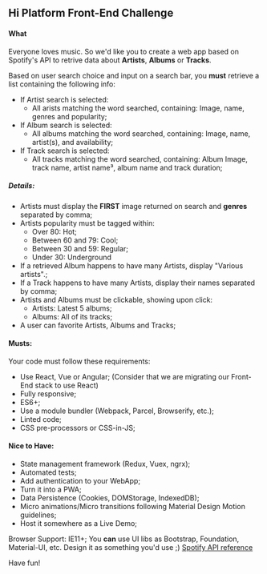 ## Hi Platform Front-End Challenge

#### What

Everyone loves music. So we'd like you to create a web app based on Spotify's API to retrive data about **Artists**, **Albums** or **Tracks**.

Based on user search choice and input on a search bar, you **must** retrieve a list containing the following info:
* If Artist search is selected:
  * All arists matching the word searched, containing: Image, name, genres and popularity;
* If Album search is selected:
  * All albums matching the word searched, containing: Image, name, artist(s), and availability;
* If Track search is selected:
  * All tracks matching the word searched, containing: Album Image, track name, artist name³, album name and track duration;

##### Details:
* Artists must display the **FIRST** image returned on search and **genres** separated by comma;
* Artists popularity must be tagged within:
  * Over 80: Hot;
  * Between 60 and 79: Cool;
  * Between 30 and 59: Regular;
  * Under 30: Underground
* If a retrieved Album happens to have many Artists, display "Various artists".;
* If a Track happens to have many Artists, display their names separated by comma;
* Artists and Albums must be clickable, showing upon click:
  * Artists: Latest 5 albums;
  * Albums: All of its tracks;
* A user can favorite Artists, Albums and Tracks;


#### Musts:
Your code must follow these requirements:
* Use React, Vue or Angular; (Consider that we are migrating our Front-End stack to use React)
* Fully responsive;
* ES6+;
* Use a module bundler (Webpack, Parcel, Browserify, etc.);
* Linted code;
* CSS pre-processors or CSS-in-JS;

#### Nice to Have:
* State management framework (Redux, Vuex, ngrx);
* Automated tests;
* Add authentication to your WebApp;
* Turn it into a PWA;
* Data Persistence (Cookies, DOMStorage, IndexedDB);
* Micro animations/Micro transitions following Material Design Motion guidelines;
* Host it somewhere as a Live Demo;

Browser Support: IE11+;
You **can** use UI libs as Bootstrap, Foundation, Material-UI, etc.
Design it as something you'd use ;)
[Spotify API reference](https://beta.developer.spotify.com/documentation/web-api/reference/search/search/) 

Have fun!